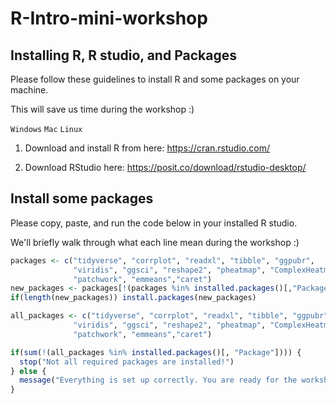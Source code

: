 # R-Intro-mini-workshop

## Installing R, R studio, and Packages

Please follow these guidelines to install R and some packages on your machine.

This will save us time during the workshop :)

`Windows` `Mac` `Linux`

1.  Download and install R from here: <https://cran.rstudio.com/>

2.  Download RStudio here: <https://posit.co/download/rstudio-desktop/>


## Install some packages

Please copy, paste, and run the code below in your installed R studio.

We'll briefly walk through what each line mean during the workshop :) 

``` r
packages <- c("tidyverse", "corrplot", "readxl", "tibble", "ggpubr", 
              "viridis", "ggsci", "reshape2", "pheatmap", "ComplexHeatmap", 
              "patchwork", "emmeans","caret")
new_packages <- packages[!(packages %in% installed.packages()[,"Package"])]
if(length(new_packages)) install.packages(new_packages)

all_packages <- c("tidyverse", "corrplot", "readxl", "tibble", "ggpubr", 
              "viridis", "ggsci", "reshape2", "pheatmap", "ComplexHeatmap", 
              "patchwork", "emmeans","caret")

if(sum(!(all_packages %in% installed.packages()[, "Package"]))) {
  stop("Not all required packages are installed!")
} else {
  message("Everything is set up correctly. You are ready for the workshop!")
}
```
